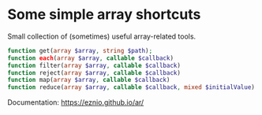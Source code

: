 # Some simple array shortcuts

Small collection of (sometimes) useful array-related tools.

```php
function get(array $array, string $path);
function each(array $array, callable $callback)
function filter(array $array, callable $callback)
function reject(array $array, callable $callback)
function map(array $array, callable $callback)
function reduce(array $array, callable $callback, mixed $initialValue)
```

Documentation: https://eznio.github.io/ar/
